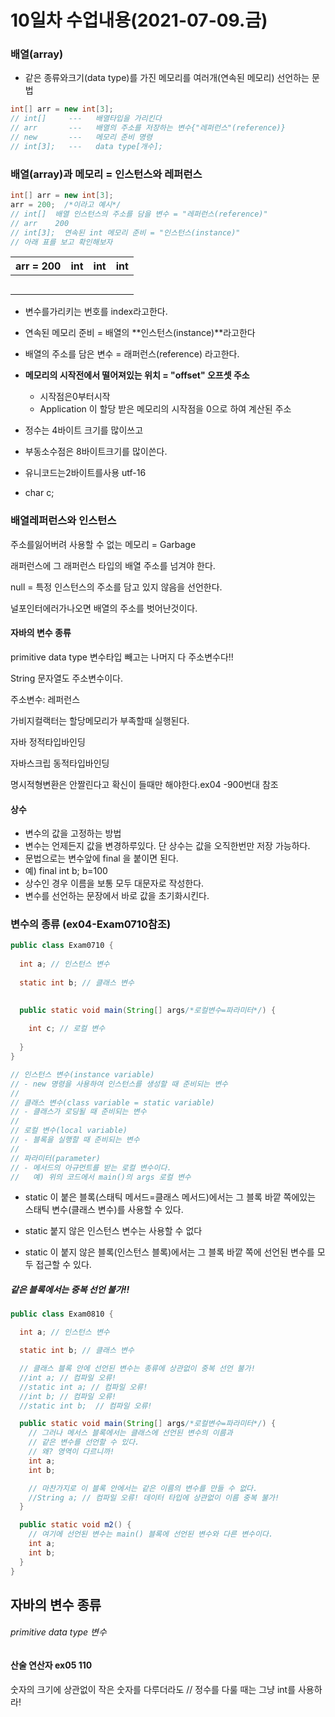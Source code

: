 # 10일차 수업내용(2021-07-09.금)

### 배열(array)

- 같은 종류와크기(data type)를 가진 메모리를 여러개(연속된 메모리) 선언하는 문법

```java
int[] arr = new int[3];
// int[]     ---   배열타입을 가리킨다
// arr       ---   배열의 주소를 저장하는 변수{"레퍼런스"(reference)}
// new       ---   메모리 준비 명령
// int[3];   ---   data type[개수];
```



### 배열(array)과 메모리   =  인스턴스와 레퍼런스

```java
int[] arr = new int[3];   
arr = 200;  /*이라고 예시*/
// int[]  배열 인스턴스의 주소를 담을 변수 = "레퍼런스(reference)"
// arr    200
// int[3];  연속된 int 메모리 준비 = "인스턴스(instance)"
// 아래 표를 보고 확인해보자
```

| arr = 200 | int  | int  | int  |
| --------: | :--: | :--: | :--: |
|           |      |      |      |
|           |      |      |      |
|           |      |      |      |
|           |      |      |      |
|           |      |      |      |



- 변수를가리키는 번호를 index라고한다.
- 연속된 메모리 준비 = 배열의 **인스턴스(instance)**라고한다 
- 배열의 주소를 담은 변수 = 래퍼런스(reference) 라고한다.
- **메모리의 시작전에서 떨어져있는 위치 = "offset" 오프셋 주소**
  - 시작점은0부터시작
  - Application 이 할당 받은 메모리의 시작점을 0으로 하여 계산된 주소

- 정수는 4바이트 크기를 많이쓰고

- 부동소수점은 8바이트크기를  많이쓴다.

- 유니코드는2바이트를사용 utf-16

- char c;

### 배열레퍼런스와 인스턴스

주소를잃어버려 사용할 수 없는 메모리 = Garbage

래퍼런스에 그 래퍼런스 타입의 배열 주소를 넘겨야 한다.

null = 특정 인스턴스의 주소를 담고 있지 않음을 선언한다.

널포인터에러가나오면 배열의 주소를 벗어난것이다.

#### 자바의 변수 종류

primitive data type 변수타입 빼고는 나머지 다 주소변수다!!

String  문자열도 주소변수이다.

주소변수: 레퍼런스  

가비지컬랙터는 할당메모리가 부족할때 실행된다.

자바 정적타입바인딩

자바스크립 동적타입바인딩

명시적형변환은 안짤린다고 확신이 들때만 해야한다.ex04 -900번대 참조

#### 상수

- 변수의 값을 고정하는 방법
- 변수는 언제든지 값을 변경하루있다. 단 상수는 값을 오직한번만 저장 가능하다.
- 문법으로는 변수앞에 final 을 붙이면 된다.
- 예)  final int b;  b=100
- 상수인 경우 이름을 보통 모두 대문자로 작성한다.
- 변수를 선언하는 문장에서 바로 값을 초기화시킨다.

### 변수의 종류 (ex04-Exam0710참조)

```java
public class Exam0710 {
  
  int a; // 인스턴스 변수
  
  static int b; // 클래스 변수

  
  public static void main(String[] args/*로컬변수=파라미터*/) {
    
    int c; // 로컬 변수
    
  }
}

// 인스턴스 변수(instance variable)
// - new 명령을 사용하여 인스턴스를 생성할 때 준비되는 변수
//
// 클래스 변수(class variable = static variable)
// - 클래스가 로딩될 때 준비되는 변수
//
// 로컬 변수(local variable)
// - 블록을 실행할 때 준비되는 변수
//
// 파라미터(parameter)
// - 메서드의 아규먼트를 받는 로컬 변수이다.
//   예) 위의 코드에서 main()의 args 로컬 변수
```

- static 이 붙은 블록(스태틱 메서드=클래스 메서드)에서는 그 블록 바깥 쪽에있는 스태틱 변수(클래스 변수)를 사용할 수 있다.
- static 붙지 않은 인스턴스 변수는 사용할 수 없다

- static 이 붙지 않은 블록(인스턴스 블록)에서는 그 블록 바깥 쪽에 선언된 변수를 모두 접근할 수 있다.



##### 같은 블록에서는 중복 선언 불가!!

```java
public class Exam0810 {

  int a; // 인스턴스 변수

  static int b; // 클래스 변수

  // 클래스 블록 안에 선언된 변수는 종류에 상관없이 중복 선언 불가!
  //int a; // 컴파일 오류!
  //static int a; // 컴파일 오류!
  //int b; // 컴파일 오류!
  //static int b;  // 컴파일 오류!

  public static void main(String[] args/*로컬변수=파라미터*/) {
    // 그러나 메서스 블록에서는 클래스에 선언된 변수의 이름과 
    // 같은 변수를 선언할 수 있다.
    // 왜? 영역이 다르니까!
    int a;
    int b;

    // 마찬가지로 이 블록 안에서는 같은 이름의 변수를 만들 수 없다.
    //String a; // 컴파일 오류! 데이터 타입에 상관없이 이름 중복 불가!
  }

  public static void m2() {
    // 여기에 선언된 변수는 main() 블록에 선언된 변수와 다른 변수이다.
    int a;
    int b;
  }
}
```

## 자바의 변수 종류

###### primitive data type 변수





#### 산술 연산자 ex05 110

숫자의 크기에 상관없이 작은 숫자를 다루더라도 
//   정수를 다룰 때는 그냥 int를 사용하라!



